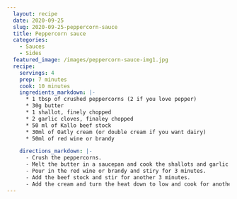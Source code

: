 ```yaml
---
  layout: recipe
  date: 2020-09-25
  slug: 2020-09-25-peppercorn-sauce
  title: Peppercorn sauce
  categories:
    - Sauces
    - Sides
  featured_image: /images/peppercorn-sauce-img1.jpg
  recipe:
    servings: 4
    prep: 7 minutes
    cook: 10 minutes
    ingredients_markdown: |-
      * 1 tbsp of crushed peppercorns (2 if you love pepper)
      * 30g butter
      * 1 shallot, finely chopped
      * 2 garlic cloves, finaley chopped
      * 50 ml of Kallo beef stock
      * 30ml of Oatly cream (or double cream if you want dairy)
      * 50ml of red wine or brandy

    directions_markdown: |-
      - Crush the peppercorns.
      - Melt the butter in a saucepan and cook the shallots and garlic over a medium heat until translucent. 
      - Pour in the red wine or brandy and stiry for 3 minutes. 
      - Add the beef stock and stir for another 3 minutes.
      - Add the cream and turn the heat down to low and cook for another 4 minutes. 
---
```

